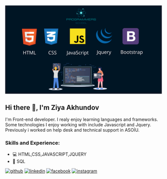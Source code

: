 ![Web Development](https://github.com/ZiyaAkhundov/ZiyaAkhundov/blob/main/front.png?raw=true)

## Hi there 👋, I'm Ziya Akhundov
I'm Front-end developer. I realy enjoy learning languages and frameworks. Some technologies I enjoy working with include Javascript and Jquery. Previously i worked on help desk and technical support in ASOİU.

### Skills and Experience: 
* 💻 HTML,CSS,JAVASCRIPT,JQUERY
* 💾 SQL


[<img src='https://cdn-icons-png.flaticon.com/512/25/25231.png' alt='github' height='40'>](https://github.com/ZiyaAkhundov)  [<img src='https://cdn.freebiesupply.com/logos/large/2x/linkedin-icon-logo-png-transparent.png' alt='linkedin' height='40'>](https://www.linkedin.com/in/ziya-akhundov-b69132242/)  [<img src='https://upload.wikimedia.org/wikipedia/commons/thumb/0/05/Facebook_Logo_%282019%29.png/1024px-Facebook_Logo_%282019%29.png' alt='facebook' height='40'>](https://www.facebook.com/ziya.akhundov)  [<img src='https://upload.wikimedia.org/wikipedia/commons/thumb/a/a5/Instagram_icon.png/2048px-Instagram_icon.png' alt='instagram' height='40'>](https://www.instagram.com/akhundov_ziya)  

